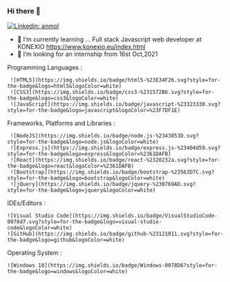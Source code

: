 ### Hi there 👋

[![Linkedin: anmol](https://img.shields.io/badge/-LinkedIn-blue?style=flat-square&logo=Linkedin&logoColor=white&link=https://www.linkedin.com/in/emran-mridha-developpeur-web-alternance/)](https://www.linkedin.com/in/emran-mridha-developpeur-web-alternance/)





- 🌱 I’m currently learning ... Full  stack Javascript web developer  at KONEXIO https://www.konexio.eu/index.html
- 🤔 I’m looking for an internship from 16st Oct,2021
<!-- - 💬 Ask me about ...
- 📫 How to reach me: ...
- 😄 Pronouns: ...
- ⚡ Fun fact: ...
 -->
 Programming Languages :

     ![HTML5](https://img.shields.io/badge/html5-%23E34F26.svg?style=for-the-badge&logo=html5&logoColor=white)
     ![CSS3](https://img.shields.io/badge/css3-%231572B6.svg?style=for-the-badge&logo=css3&logoColor=white)
     ![JavaScript](https://img.shields.io/badge/javascript-%23323330.svg?style=for-the-badge&logo=javascript&logoColor=%23F7DF1E)

Frameworks, Platforms and Libraries :

     ![NodeJS](https://img.shields.io/badge/node.js-%2343853D.svg?style=for-the-badge&logo=node.js&logoColor=white)
     ![Express.js](https://img.shields.io/badge/express.js-%23404d59.svg?style=for-the-badge&logo=express&logoColor=%2361DAFB)
     ![React](https://img.shields.io/badge/react-%2320232a.svg?style=for-the-badge&logo=react&logoColor=%2361DAFB)
     ![Bootstrap](https://img.shields.io/badge/bootstrap-%23563D7C.svg?style=for-the-badge&logo=bootstrap&logoColor=white)
     ![jQuery](https://img.shields.io/badge/jquery-%230769AD.svg?style=for-the-badge&logo=jquery&logoColor=white)

IDEs/Editors :

    ![Visual Studio Code](https://img.shields.io/badge/VisualStudioCode-0078d7.svg?style=for-the-badge&logo=visual-studio-code&logoColor=white)
    ![GitHub](https://img.shields.io/badge/github-%23121011.svg?style=for-the-badge&logo=github&logoColor=white)


Operating System :

    ![Windows 10](https://img.shields.io/badge/Windows-0078D6?style=for-the-badge&logo=windows&logoColor=white)
